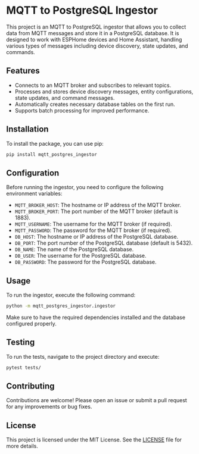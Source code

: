 # MQTT to PostgreSQL Ingestor

This project is an MQTT to PostgreSQL ingestor that allows you to collect data from MQTT messages and store it in a PostgreSQL database. It is designed to work with ESPHome devices and Home Assistant, handling various types of messages including device discovery, state updates, and commands.

## Features

- Connects to an MQTT broker and subscribes to relevant topics.
- Processes and stores device discovery messages, entity configurations, state updates, and command messages.
- Automatically creates necessary database tables on the first run.
- Supports batch processing for improved performance.

## Installation

To install the package, you can use pip:

```bash
pip install mqtt_postgres_ingestor
```

## Configuration

Before running the ingestor, you need to configure the following environment variables:

- `MQTT_BROKER_HOST`: The hostname or IP address of the MQTT broker.
- `MQTT_BROKER_PORT`: The port number of the MQTT broker (default is 1883).
- `MQTT_USERNAME`: The username for the MQTT broker (if required).
- `MQTT_PASSWORD`: The password for the MQTT broker (if required).
- `DB_HOST`: The hostname or IP address of the PostgreSQL database.
- `DB_PORT`: The port number of the PostgreSQL database (default is 5432).
- `DB_NAME`: The name of the PostgreSQL database.
- `DB_USER`: The username for the PostgreSQL database.
- `DB_PASSWORD`: The password for the PostgreSQL database.

## Usage

To run the ingestor, execute the following command:

```bash
python -m mqtt_postgres_ingestor.ingestor
```

Make sure to have the required dependencies installed and the database configured properly.

## Testing

To run the tests, navigate to the project directory and execute:

```bash
pytest tests/
```

## Contributing

Contributions are welcome! Please open an issue or submit a pull request for any improvements or bug fixes.

## License

This project is licensed under the MIT License. See the [LICENSE](LICENSE) file for more details.